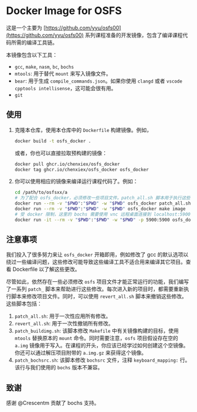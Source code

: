 # Docker Image for OSFS
这是一个主要为 [https://github.com/yyu/osfs00](https://github.com/yyu/osfs00) 系列课程准备的开发镜像，包含了编译课程代码所需的编译工具链。

本镜像包含以下工具：
- `gcc`, `make`, `nasm`, `bc`, `bochs`
- `mtools`: 用于替代 `mount` 来写入镜像文件。
- `bear`: 用于生成 `compile_commands.json`。如果你使用 `clangd` 或者 `vscode cpptools intellisense`，这可能会很有用。
- `git`

## 使用
1. 克隆本仓库，使用本仓库中的 `Dockerfile` 构建镜像。例如，
    ```bash
    docker build -t osfs_docker .
    ```
    或者，你也可以直接拉取预构建的镜像：
    ```bash
    docker pull ghcr.io/chenxiex/osfs_docker
    docker tag ghcr.io/chenxiex/osfs_docker osfs_docker
    ```
2. 你可以使用相应的镜像来编译运行课程代码了。例如：
    ```bash
    cd /path/to/osfsxx/a
    # 为了配合 osfs_docker，必须修改一些项目文件。patch_all.sh 脚本用于执行这些修改。关于 patch_all.sh 的更多说明，请参考注意事项。
    docker run --rm -v "$PWD":"$PWD" -w "$PWD" osfs_docker patch_all.sh
    docker run --rm -v "$PWD":"$PWD" -w "$PWD" osfs_docker make image
    # 受 docker 限制，这里的 bochs 需要使用 vnc 远程桌面连接到 localhost:5900 来查看图形界面。
    docker run -it --rm -v "$PWD":"$PWD" -w "$PWD" -p 5900:5900 osfs_docker bochs
    ```

## 注意事项
我们投入了很多努力来让 `osfs_docker` 开箱即用，例如修改了 gcc 的默认选项以绕过一些编译问题，这些修改可能导致这些编译工具不适合用来编译其它项目。查看 Dockerfile 以了解这些更改。

尽管如此，依然存在一些必须修改 `osfs` 项目文件才能正常运行的功能，我们编写了一系列 `patch_` 脚本来帮助进行这些修改。每次进入新的项目时，都需要重新执行脚本来修改项目文件。同时，可以使用 `revert_all.sh` 脚本来撤销这些修改。这些脚本包括：

1. `patch_all.sh`: 用于一次性应用所有修改。
2. `revert_all.sh`: 用于一次性撤销所有修改。
3. `patch_buildimg.sh`: 该脚本修改 `Makefile` 中有关镜像构建的目标，使用 `mtools` 替换原本的 `mount` 命令。同时需要注意，`osfs` 项目假设存在空的 `a.img` 镜像用于写入。在课程的开头，你应该已经学过如何创建这个空镜像。你还可以通过解压项目附带的 `a.img.gz` 来获得这个镜像。
4. `patch_bochsrc.sh`: 该脚本修改 `bochsrc` 文件，注释 `keyboard_mapping:` 行。该行与我们使用的 `bochs` 版本不兼容。

## 致谢
感谢 @Crescentm 贡献了 bochs 支持。